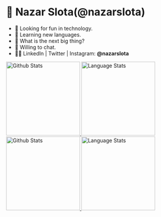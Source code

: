 # 🐳 Nazar Slota(@nazarslota)
- 🔭 Looking for fun in technology.
- 👀 Learning new languages.
- 🤔 What is the next big thing?
- 💬 Willing to chat.
- 👨‍💻 LinkedIn | Twitter | Instagram: **@nazarslota**

<!-- Light Mode -->
<div>
    <a href="https://github.com/anuraghazra/github-readme-stats#gh-light-mode-only">
        <img height=200 src="https://github-readme-stats-git-masterrstaa-rickstaa.vercel.app/api?username=nazarslota&show_icons=true&theme=dark#gh-light-mode-only" alt="Github Stats"/>
    </a>
    <a href="https://github.com/anuraghazra/github-readme-stats#gh-light-mode-only">
        <img height=200 src="https://github-readme-stats-git-masterrstaa-rickstaa.vercel.app/api/top-langs/?username=nazarslota&layout=compact&theme=dark#gh-light-mode-only" alt="Language Stats"/>
    </a>
</div>

<!-- Dark Mode -->
<div>
    <a href="https://github.com/anuraghazra/github-readme-stats#gh-dark-mode-only">
        <img height=200 src="https://github-readme-stats-git-masterrstaa-rickstaa.vercel.app/api?username=nazarslota&show_icons=true&theme=dark#gh-dark-mode-only" alt="Github Stats"/>
    </a>
    <a href="https://github.com/anuraghazra/github-readme-stats#gh-dark-mode-only">
        <img height=200 src="https://github-readme-stats-git-masterrstaa-rickstaa.vercel.app/api/top-langs/?username=nazarslota&layout=compact&theme=dark#gh-dark-mode-only" alt="Language Stats"/>
    </a>
</div>
